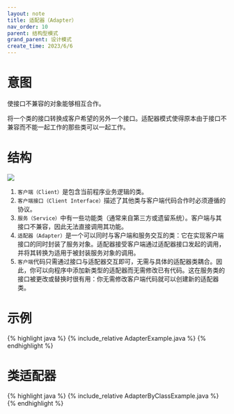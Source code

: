 ```yaml
---
layout: note
title: 适配器（Adapter）
nav_order: 10
parent: 结构型模式
grand_parent: 设计模式
create_time: 2023/6/6
---
```


# 意图

使接口不兼容的对象能够相互合作。

将一个类的接口转换成客户希望的另外一个接口。适配器模式使得原本由于接口不兼容而不能一起工作的那些类可以一起工作。

# 结构

![](https://cdn.jsdelivr.net/gh/luguosong/images@master/blog-img/20230606111514.png)

1. `客户端（Client）`是包含当前程序业务逻辑的类。
2. `客户端接口（Client Interface）`描述了其他类与客户端代码合作时必须遵循的协议。
3. `服务（Service）`中有一些功能类（通常来自第三方或遗留系统）。客户端与其接口不兼容，因此无法直接调用其功能。
4. `适配器（Adapter）`是一个可以同时与客户端和服务交互的类：它在实现客户端接口的同时封装了服务对象。适配器接受客户端通过适配器接口发起的调用，并将其转换为适用于被封装服务对象的调用。
5. `客户端`代码只需通过接口与适配器交互即可，无需与具体的适配器类耦合。因此，你可以向程序中添加新类型的适配器而无需修改已有代码。这在服务类的接口被更改或替换时很有用：你无需修改客户端代码就可以创建新的适配器类。

# 示例

{% highlight java %}
{% include_relative AdapterExample.java %}
{% endhighlight %}

# 类适配器

{% highlight java %}
{% include_relative AdapterByClassExample.java %}
{% endhighlight %}
